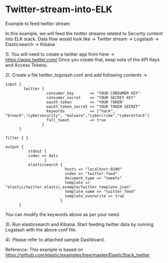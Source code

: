 # Twitter-stream-into-ELK
Example to feed twitter stream

In this example, we will feed the twitter streams related to Security content into ELK stack. Data flow would look like -> 
Twitter stream -> Logstash -> Elasticsearch -> Kibana

1). You will need to create a twitter app from here -> https://apps.twitter.com/
Once you create that, keep note of the API Keys and Access Tokens. 

2). Create a file twitter_logstash.conf and add following contents -> 

    input {
            twitter {
                      consumer_key       => "YOUR CONSUMER KEY"
                      consumer_secret    => "YOUR SECRET KEY"
                      oauth_token        => "YOUR TOKEN"
                      oauth_token_secret => "YOUR TOKEN SECRET"
                      keywords           => ["hack", "breach","cybersecurity", "malware","cybercrime","cyberattack"]
                      full_tweet         => true
                    }
          }

    filter { }

    output {
              stdout {
              codec => dots
                     }
              elasticsearch {
                              hosts => "localhost:9200"
                              index => "twitter-feed"
                              document_type => "tweets"
                              template => "elastic/twitter_elastic_example/twitter_template.json"
                              template_name => "twitter_feed"
                              template_overwrite => true
                            }
          }

You can modify the keywords above as per your need.

3). Run elasticsearch and Kibana. 
  Start feeding twitter data by running Logstash with the above conf file. 
  
4). Please refer to attached sample Dashboard. 

Reference: This example is based on https://github.com/elastic/examples/tree/master/ElasticStack_twitter
